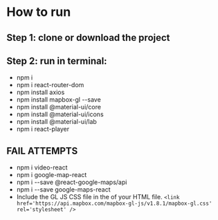 # How to run
## Step 1: clone or download the project
## Step 2: run in terminal: 
* npm i
* npm i react-router-dom
* npm install axios
* npm install mapbox-gl --save
* npm install @material-ui/core 
* npm install @material-ui/icons 
* npm install @material-ui/lab
* npm i react-player

## FAIL ATTEMPTS
* npm i video-react
* npm i google-map-react 
* npm i --save @react-google-maps/api 
* npm i --save google-maps-react 
* Include the GL JS CSS file in the <head> of your HTML file.
``` <link href='https://api.mapbox.com/mapbox-gl-js/v1.8.1/mapbox-gl.css' rel='stylesheet' /> ```